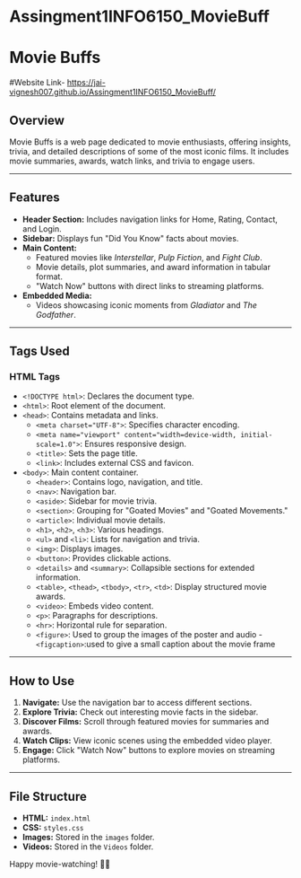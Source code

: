 # Assingment1INFO6150_MovieBuff
# Movie Buffs

#Website Link- https://jai-vignesh007.github.io/Assingment1INFO6150_MovieBuff/

## Overview
Movie Buffs is a web page dedicated to movie enthusiasts, offering insights, trivia, and detailed descriptions of some of the most iconic films. It includes movie summaries, awards, watch links, and trivia to engage users.

---

## Features
- **Header Section:** Includes navigation links for Home, Rating, Contact, and Login.
- **Sidebar:** Displays fun "Did You Know" facts about movies.
- **Main Content:**
  - Featured movies like *Interstellar*, *Pulp Fiction*, and *Fight Club*.
  - Movie details, plot summaries, and award information in tabular format.
  - "Watch Now" buttons with direct links to streaming platforms.
- **Embedded Media:**
  - Videos showcasing iconic moments from *Gladiator* and *The Godfather*.

---

## Tags Used
### HTML Tags
- `<!DOCTYPE html>`: Declares the document type.
- `<html>`: Root element of the document.
- `<head>`: Contains metadata and links.
  - `<meta charset="UTF-8">`: Specifies character encoding.
  - `<meta name="viewport" content="width=device-width, initial-scale=1.0">`: Ensures responsive design.
  - `<title>`: Sets the page title.
  - `<link>`: Includes external CSS and favicon.
- `<body>`: Main content container.
  - `<header>`: Contains logo, navigation, and title.
  - `<nav>`: Navigation bar.
  - `<aside>`: Sidebar for movie trivia.
  - `<section>`: Grouping for "Goated Movies" and "Goated Movements."
  - `<article>`: Individual movie details.
  - `<h1>`, `<h2>`, `<h3>`: Various headings.
  - `<ul>` and `<li>`: Lists for navigation and trivia.
  - `<img>`: Displays images.
  - `<button>`: Provides clickable actions.
  - `<details>` and `<summary>`: Collapsible sections for extended information.
  - `<table>`, `<thead>`, `<tbody>`, `<tr>`, `<td>`: Display structured movie awards.
  - `<video>`: Embeds video content.
  - `<p>`: Paragraphs for descriptions.
  - `<hr>`: Horizontal rule for separation.
   - `<figure>`: Used to group the images of the poster and audio
   -`<figcaption>`:used to give a small caption about the movie frame


---

## How to Use
1. **Navigate:** Use the navigation bar to access different sections.
2. **Explore Trivia:** Check out interesting movie facts in the sidebar.
3. **Discover Films:** Scroll through featured movies for summaries and awards.
4. **Watch Clips:** View iconic scenes using the embedded video player.
5. **Engage:** Click "Watch Now" buttons to explore movies on streaming platforms.

---

## File Structure
- **HTML:** `index.html`
- **CSS:** `styles.css`
- **Images:** Stored in the `images` folder.
- **Videos:** Stored in the `Videos` folder.

Happy movie-watching! 🎥✨
